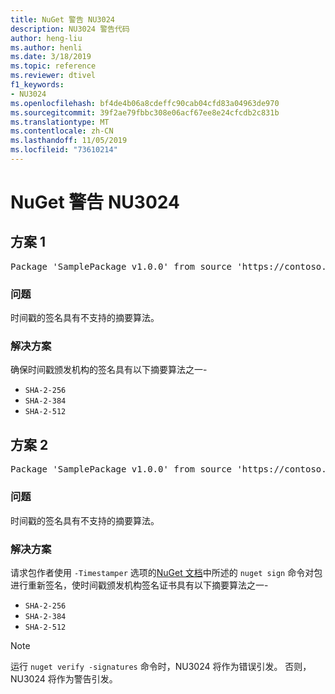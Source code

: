 ```yaml
---
title: NuGet 警告 NU3024
description: NU3024 警告代码
author: heng-liu
ms.author: henli
ms.date: 3/18/2019
ms.topic: reference
ms.reviewer: dtivel
f1_keywords:
- NU3024
ms.openlocfilehash: bf4de4b06a8cdeffc90cab04cfd83a04963de970
ms.sourcegitcommit: 39f2ae79fbbc308e06acf67ee8e24cfcdb2c831b
ms.translationtype: MT
ms.contentlocale: zh-CN
ms.lasthandoff: 11/05/2019
ms.locfileid: "73610214"
---
```

# <a name="nuget-warning-nu3024"></a>NuGet 警告 NU3024

## <a name="scenario-1"></a>方案 1

<pre>Package 'SamplePackage v1.0.0' from source 'https://contoso.com/index.json': The timestamp signature has an unsupported digest algorithm. The following algorithms are supported: : SHA-2-256, SHA-2-384, SHA-2-512.</pre>

### <a name="issue"></a>问题

时间戳的签名具有不支持的摘要算法。


### <a name="solution"></a>解决方案

确保时间戳颁发机构的签名具有以下摘要算法之一- 
* `SHA-2-256`
* `SHA-2-384`
* `SHA-2-512`



## <a name="scenario-2"></a>方案 2

<pre>Package 'SamplePackage v1.0.0' from source 'https://contoso.com/index.json': The primary signature's timestamp signature has an unsupported digest algorithm.</pre>

### <a name="issue"></a>问题

时间戳的签名具有不支持的摘要算法。


### <a name="solution"></a>解决方案

请求包作者使用 `-Timestamper` 选项的[NuGet 文档](https://docs.microsoft.com/nuget/create-packages/sign-a-package)中所述的 `nuget sign` 命令对包进行重新签名，使时间戳颁发机构签名证书具有以下摘要算法之一-
* `SHA-2-256`
* `SHA-2-384`
* `SHA-2-512`


> [!Note]
> 运行 `nuget verify -signatures` 命令时，NU3024 将作为错误引发。 否则，NU3024 将作为警告引发。